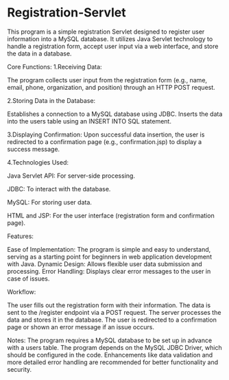 # Registration-Servlet
This program is a simple registration Servlet designed to register user information into a MySQL database. It utilizes Java Servlet technology to handle a registration form, accept user input via a web interface, and store the data in a database.

Core Functions:
1.Receiving Data:

The program collects user input from the registration form (e.g., name, email, phone, organization, and position) through an HTTP POST request.

2.Storing Data in the Database:

Establishes a connection to a MySQL database using JDBC.
Inserts the data into the users table using an INSERT INTO SQL statement.

3.Displaying Confirmation:
Upon successful data insertion, the user is redirected to a confirmation page (e.g., confirmation.jsp) to display a success message.

4.Technologies Used:

Java Servlet API: For server-side processing.

JDBC: To interact with the database.

MySQL: For storing user data.

HTML and JSP: For the user interface (registration form and confirmation page).

Features:

Ease of Implementation: The program is simple and easy to understand, serving as a starting point for beginners in web application development with Java.
Dynamic Design: Allows flexible user data submission and processing.
Error Handling: Displays clear error messages to the user in case of issues.

Workflow:

The user fills out the registration form with their information.
The data is sent to the /register endpoint via a POST request.
The server processes the data and stores it in the database.
The user is redirected to a confirmation page or shown an error message if an issue occurs.

Notes:
The program requires a MySQL database to be set up in advance with a users table.
The program depends on the MySQL JDBC Driver, which should be configured in the code.
Enhancements like data validation and more detailed error handling are recommended for better functionality and security.
